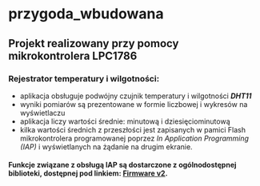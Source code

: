 # przygoda_wbudowana

## Projekt realizowany przy pomocy mikrokontrolera LPC1786

### Rejestrator temperatury i wilgotności:
- aplikacja obsługuje podwójny czujnik temperatury i wilgotności ***DHT11***
- wyniki pomiarów są prezentowane w formie liczbowej i wykresów na wyświetlaczu
- aplikacja liczy wartości średnie: minutową i dziesięciominutową
- kilka wartości średnich z przeszłości jest zapisanych w pamici Flash mikrokontrolera programowanej poprzez *In Application Programming (IAP)* i wyświetlanych na żądanie na drugim ekranie.

#### Funkcje związane z obsługą **IAP** są dostarczone z ogólnodostępnej biblioteki, dostępnej pod linkiem: [Firmware v2](https://github.com/ciaa/firmware_v2/tree/master/modules/lpc4337_m0/chip?fbclid=IwAR1Ff6qp_C65uYhZHZHFnJ-I0UVIhBOzcH_O-9MIg0_ZHXMGwxBFBQyllgA).
